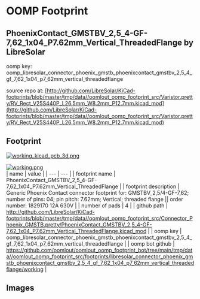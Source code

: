 # OOMP Footprint  
## PhoenixContact_GMSTBV_2,5_4-GF-7,62_1x04_P7.62mm_Vertical_ThreadedFlange  by LibreSolar  
  
oomp key: oomp_libresolar_connector_phoenix_gmstb_phoenixcontact_gmstbv_2,5_4_gf_7,62_1x04_p7_62mm_vertical_threadedflange  
  
source repo at: [http://github.com/LibreSolar/KiCad-footprints/blob/master/tmp/data//oomlout_oomp_footprint_src/Varistor.pretty/RV_Rect_V25S440P_L26.5mm_W8.2mm_P12.7mm.kicad_mod](http://github.com/LibreSolar/KiCad-footprints/blob/master/tmp/data//oomlout_oomp_footprint_src/Varistor.pretty/RV_Rect_V25S440P_L26.5mm_W8.2mm_P12.7mm.kicad_mod)  
## Footprint  
  
[![working_kicad_pcb_3d.png](working_kicad_pcb_3d_600.png)](working_kicad_pcb_3d.png)  
  
[![working.png](working_600.png)](working.png)  
| name | value | 
| --- | --- | 
| footprint name | PhoenixContact_GMSTBV_2,5_4-GF-7,62_1x04_P7.62mm_Vertical_ThreadedFlange | 
| footprint description | Generic Phoenix Contact connector footprint for: GMSTBV_2,5/4-GF-7,62; number of pins: 04; pin pitch: 7.62mm; Vertical; threaded flange || order number: 1829170 12A 630V | 
| number of pads | 4 | 
| github path | http://github.com/LibreSolar/KiCad-footprints/blob/master/tmp/data//oomlout_oomp_footprint_src/Connector_Phoenix_GMSTB.pretty/PhoenixContact_GMSTBV_2,5_4-GF-7,62_1x04_P7.62mm_Vertical_ThreadedFlange.kicad_mod | 
| oomp key | oomp_libresolar_connector_phoenix_gmstb_phoenixcontact_gmstbv_2,5_4_gf_7,62_1x04_p7_62mm_vertical_threadedflange | 
| oomp bot github | https://github.com/oomlout/oomlout_oomp_footprint_bot/tree/main/tmp/data//oomlout_oomp_footprint_src/footprints/libresolar_connector_phoenix_gmstb_phoenixcontact_gmstbv_2,5_4_gf_7,62_1x04_p7_62mm_vertical_threadedflange/working | 
## Images  
